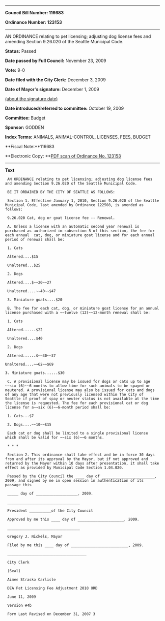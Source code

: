 

********

**Council Bill Number: 116683**
   
**Ordinance Number: 123153**
********

 AN ORDINANCE relating to pet licensing; adjusting dog license fees and amending Section 9.26.020 of the Seattle Municipal Code.

**Status:** Passed
   
**Date passed by Full Council:** November 23, 2009
   
**Vote:** 9-0
   
**Date filed with the City Clerk:** December 3, 2009
   
**Date of Mayor's signature:** December 1, 2009
   
[(about the signature date)](/~public/approvaldate.htm)
   
   
   
**Date introduced/referred to committee:** October 19, 2009
   
**Committee:** Budget
   
**Sponsor:** GODDEN
   
   
**Index Terms:** ANIMALS, ANIMAL-CONTROL, LICENSES, FEES, BUDGET

**Fiscal Note:**116683

**Electronic Copy: **[PDF scan of Ordinance No. 123153](/~archives/Ordinances/Ord_123153.pdf)

********

**Text**
   
```
 AN ORDINANCE relating to pet licensing; adjusting dog license fees and amending Section 9.26.020 of the Seattle Municipal Code.

 BE IT ORDAINED BY THE CITY OF SEATTLE AS FOLLOWS:

 Section 1. Effective January 1, 2010, Section 9.26.020 of the Seattle Municipal Code, last amended by Ordinance 122508, is amended as follows:

 9.26.020 Cat, dog or goat license fee -- Renewal.

 A. Unless a license with an automatic second year renewal is purchased as authorized in subsection B of this section, the fee for each annual  cat, dog, or miniature goat license and for each annual period of renewal shall be:

 1. Cats

 Altered....$15

 Unaltered...$25

 2. Dogs

 Altered....$~~20~~27

 Unaltered....~~40~~$47

 3. Miniature goats....$20

 B. The fee for each cat, dog, or miniature goat license for an annual license purchased with a ~~twelve (12)~~12-month renewal shall be:

 1. Cats

 Altered......$22

 Unaltered....$40

 2. Dogs

 Altered......$~~30~~37

Unaltered....~~62~~$69

3. Miniature goats......$30

 C. A provisional license may be issued for dogs or cats up to age ~~six (6)~~6 months to allow time for such animals to be spayed or neutered. A provisional license may also be issued for cats and dogs of any age that were not previously licensed within The City of Seattle if proof of spay or neuter status is not available at the time the license is requested. The fee for each provisional cat or dog license for a~~six (6)~~6-month period shall be:

 1. Cats...$7

 2. Dogs....~~10~~$15

 Each cat or dog shall be limited to a single provisional license which shall be valid for ~~six (6)~~6 months.

 * * *

 Section 2. This ordinance shall take effect and be in force 30 days from and after its approval by the Mayor, but if not approved and returned by the Mayor within 10 days after presentation, it shall take effect as provided by Municipal Code Section 1.04.020.

 Passed by the City Council the ____ day of ________________________, 2009, and signed by me in open session in authentication of its passage this

 _____ day of ___________________, 2009.

 _________________________________

 President __________of the City Council

 Approved by me this ____ day of _____________________, 2009.

 _________________________________

 Gregory J. Nickels, Mayor

 Filed by me this ____ day of __________________________, 2009.

 ____________________________________

 City Clerk

 (Seal)

 Aimee Strasko Carlisle

 DEA Pet Licensing Fee Adjustment 2010 ORD

 June 11, 2009

 Version #4b

 Form Last Revised on December 31, 2007 3

```
